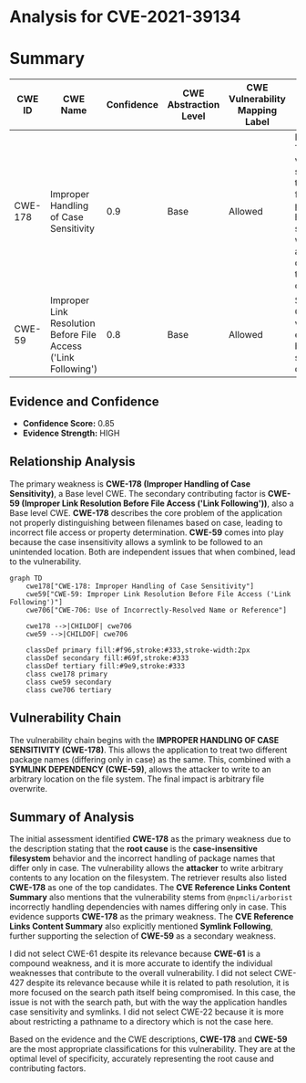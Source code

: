 # Analysis for CVE-2021-39134

# Summary
| CWE ID | CWE Name | Confidence | CWE Abstraction Level | CWE Vulnerability Mapping Label | CWE-Vulnerability Mapping Notes |
|---|---|---|---|---|---|
| CWE-178 | Improper Handling of Case Sensitivity | 0.9 | Base | Allowed | Primary CWE. The vulnerability stems from the product's failure to properly handle case sensitivity when accessing or determining the properties of a resource. |
| CWE-59 | Improper Link Resolution Before File Access ('Link Following') | 0.8 | Base | Allowed | Secondary CWE. The vulnerability is exacerbated by the use of symlink dependencies. |

## Evidence and Confidence

*   **Confidence Score:** 0.85
*   **Evidence Strength:** HIGH

## Relationship Analysis
The primary weakness is **CWE-178 (Improper Handling of Case Sensitivity)**, a Base level CWE. The secondary contributing factor is **CWE-59 (Improper Link Resolution Before File Access ('Link Following'))**, also a Base level CWE. **CWE-178** describes the core problem of the application not properly distinguishing between filenames based on case, leading to incorrect file access or property determination. **CWE-59** comes into play because the case insensitivity allows a symlink to be followed to an unintended location. Both are independent issues that when combined, lead to the vulnerability.
```mermaid
graph TD
    cwe178["CWE-178: Improper Handling of Case Sensitivity"]
    cwe59["CWE-59: Improper Link Resolution Before File Access ('Link Following')"]
    cwe706["CWE-706: Use of Incorrectly-Resolved Name or Reference"]
    
    cwe178 -->|CHILDOF| cwe706
    cwe59 -->|CHILDOF| cwe706
    
    classDef primary fill:#f96,stroke:#333,stroke-width:2px
    classDef secondary fill:#69f,stroke:#333
    classDef tertiary fill:#9e9,stroke:#333
    class cwe178 primary
    class cwe59 secondary
    class cwe706 tertiary
```

## Vulnerability Chain
The vulnerability chain begins with the **IMPROPER HANDLING OF CASE SENSITIVITY (CWE-178)**. This allows the application to treat two different package names (differing only in case) as the same. This, combined with a **SYMLINK DEPENDENCY (CWE-59)**, allows the attacker to write to an arbitrary location on the file system. The final impact is arbitrary file overwrite.

## Summary of Analysis
The initial assessment identified **CWE-178** as the primary weakness due to the description stating that the **root cause** is the **case-insensitive filesystem** behavior and the incorrect handling of package names that differ only in case. The vulnerability allows the **attacker** to write arbitrary contents to any location on the filesystem. The retriever results also listed **CWE-178** as one of the top candidates. The **CVE Reference Links Content Summary** also mentions that the vulnerability stems from `@npmcli/arborist` incorrectly handling dependencies with names differing only in case. This evidence supports **CWE-178** as the primary weakness. The **CVE Reference Links Content Summary** also explicitly mentioned **Symlink Following**, further supporting the selection of **CWE-59** as a secondary weakness.

I did not select CWE-61 despite its relevance because **CWE-61** is a compound weakness, and it is more accurate to identify the individual weaknesses that contribute to the overall vulnerability.
I did not select CWE-427 despite its relevance because while it is related to path resolution, it is more focused on the search path itself being compromised. In this case, the issue is not with the search path, but with the way the application handles case sensitivity and symlinks.
I did not select CWE-22 because it is more about restricting a pathname to a directory which is not the case here.

Based on the evidence and the CWE descriptions, **CWE-178** and **CWE-59** are the most appropriate classifications for this vulnerability. They are at the optimal level of specificity, accurately representing the root cause and contributing factors.